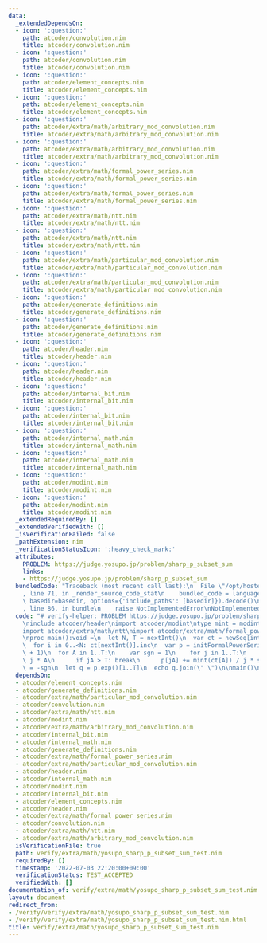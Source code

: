 ```yaml
---
data:
  _extendedDependsOn:
  - icon: ':question:'
    path: atcoder/convolution.nim
    title: atcoder/convolution.nim
  - icon: ':question:'
    path: atcoder/convolution.nim
    title: atcoder/convolution.nim
  - icon: ':question:'
    path: atcoder/element_concepts.nim
    title: atcoder/element_concepts.nim
  - icon: ':question:'
    path: atcoder/element_concepts.nim
    title: atcoder/element_concepts.nim
  - icon: ':question:'
    path: atcoder/extra/math/arbitrary_mod_convolution.nim
    title: atcoder/extra/math/arbitrary_mod_convolution.nim
  - icon: ':question:'
    path: atcoder/extra/math/arbitrary_mod_convolution.nim
    title: atcoder/extra/math/arbitrary_mod_convolution.nim
  - icon: ':question:'
    path: atcoder/extra/math/formal_power_series.nim
    title: atcoder/extra/math/formal_power_series.nim
  - icon: ':question:'
    path: atcoder/extra/math/formal_power_series.nim
    title: atcoder/extra/math/formal_power_series.nim
  - icon: ':question:'
    path: atcoder/extra/math/ntt.nim
    title: atcoder/extra/math/ntt.nim
  - icon: ':question:'
    path: atcoder/extra/math/ntt.nim
    title: atcoder/extra/math/ntt.nim
  - icon: ':question:'
    path: atcoder/extra/math/particular_mod_convolution.nim
    title: atcoder/extra/math/particular_mod_convolution.nim
  - icon: ':question:'
    path: atcoder/extra/math/particular_mod_convolution.nim
    title: atcoder/extra/math/particular_mod_convolution.nim
  - icon: ':question:'
    path: atcoder/generate_definitions.nim
    title: atcoder/generate_definitions.nim
  - icon: ':question:'
    path: atcoder/generate_definitions.nim
    title: atcoder/generate_definitions.nim
  - icon: ':question:'
    path: atcoder/header.nim
    title: atcoder/header.nim
  - icon: ':question:'
    path: atcoder/header.nim
    title: atcoder/header.nim
  - icon: ':question:'
    path: atcoder/internal_bit.nim
    title: atcoder/internal_bit.nim
  - icon: ':question:'
    path: atcoder/internal_bit.nim
    title: atcoder/internal_bit.nim
  - icon: ':question:'
    path: atcoder/internal_math.nim
    title: atcoder/internal_math.nim
  - icon: ':question:'
    path: atcoder/internal_math.nim
    title: atcoder/internal_math.nim
  - icon: ':question:'
    path: atcoder/modint.nim
    title: atcoder/modint.nim
  - icon: ':question:'
    path: atcoder/modint.nim
    title: atcoder/modint.nim
  _extendedRequiredBy: []
  _extendedVerifiedWith: []
  _isVerificationFailed: false
  _pathExtension: nim
  _verificationStatusIcon: ':heavy_check_mark:'
  attributes:
    PROBLEM: https://judge.yosupo.jp/problem/sharp_p_subset_sum
    links:
    - https://judge.yosupo.jp/problem/sharp_p_subset_sum
  bundledCode: "Traceback (most recent call last):\n  File \"/opt/hostedtoolcache/Python/3.10.5/x64/lib/python3.10/site-packages/onlinejudge_verify/documentation/build.py\"\
    , line 71, in _render_source_code_stat\n    bundled_code = language.bundle(stat.path,\
    \ basedir=basedir, options={'include_paths': [basedir]}).decode()\n  File \"/opt/hostedtoolcache/Python/3.10.5/x64/lib/python3.10/site-packages/onlinejudge_verify/languages/nim.py\"\
    , line 86, in bundle\n    raise NotImplementedError\nNotImplementedError\n"
  code: "# verify-helper: PROBLEM https://judge.yosupo.jp/problem/sharp_p_subset_sum\n\
    \ninclude atcoder/header\nimport atcoder/modint\ntype mint = modint998244353\n\
    import atcoder/extra/math/ntt\nimport atcoder/extra/math/formal_power_series\n\
    \nproc main():void =\n  let N, T = nextInt()\n  var ct = newSeq[int](T + 1)\n\
    \  for i in 0..<N: ct[nextInt()].inc\n  var p = initFormalPowerSeries[mint](T\
    \ + 1)\n  for A in 1..T:\n    var sgn = 1\n    for j in 1..T:\n      let jA =\
    \ j * A\n      if jA > T: break\n      p[jA] += mint(ct[A]) / j * sgn\n      sgn\
    \ = -sgn\n  let q = p.exp()[1..T]\n  echo q.join(\" \")\n\nmain()\n"
  dependsOn:
  - atcoder/element_concepts.nim
  - atcoder/generate_definitions.nim
  - atcoder/extra/math/particular_mod_convolution.nim
  - atcoder/convolution.nim
  - atcoder/extra/math/ntt.nim
  - atcoder/modint.nim
  - atcoder/extra/math/arbitrary_mod_convolution.nim
  - atcoder/internal_bit.nim
  - atcoder/internal_math.nim
  - atcoder/generate_definitions.nim
  - atcoder/extra/math/formal_power_series.nim
  - atcoder/extra/math/particular_mod_convolution.nim
  - atcoder/header.nim
  - atcoder/internal_math.nim
  - atcoder/modint.nim
  - atcoder/internal_bit.nim
  - atcoder/element_concepts.nim
  - atcoder/header.nim
  - atcoder/extra/math/formal_power_series.nim
  - atcoder/convolution.nim
  - atcoder/extra/math/ntt.nim
  - atcoder/extra/math/arbitrary_mod_convolution.nim
  isVerificationFile: true
  path: verify/extra/math/yosupo_sharp_p_subset_sum_test.nim
  requiredBy: []
  timestamp: '2022-07-03 22:20:00+09:00'
  verificationStatus: TEST_ACCEPTED
  verifiedWith: []
documentation_of: verify/extra/math/yosupo_sharp_p_subset_sum_test.nim
layout: document
redirect_from:
- /verify/verify/extra/math/yosupo_sharp_p_subset_sum_test.nim
- /verify/verify/extra/math/yosupo_sharp_p_subset_sum_test.nim.html
title: verify/extra/math/yosupo_sharp_p_subset_sum_test.nim
---
```

